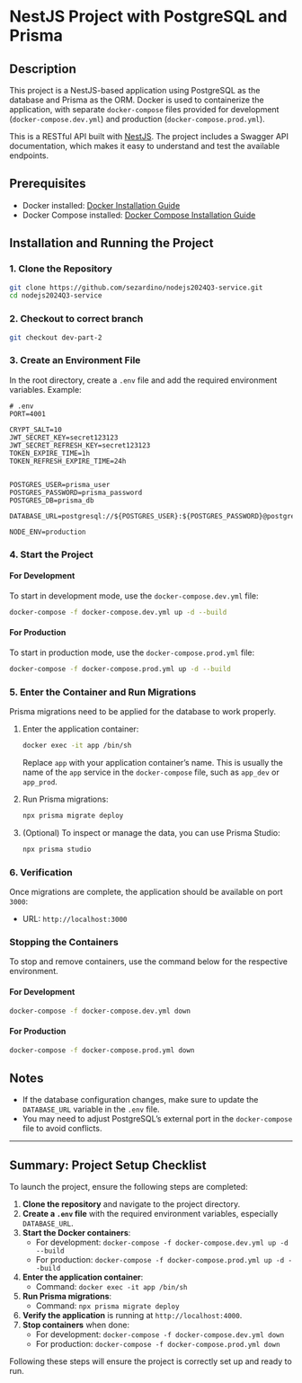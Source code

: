 # NestJS Project with PostgreSQL and Prisma

## Description

This project is a NestJS-based application using PostgreSQL as the database and Prisma as the ORM. Docker is used to containerize the application, with separate `docker-compose` files provided for development (`docker-compose.dev.yml`) and production (`docker-compose.prod.yml`).

This is a RESTful API built with [NestJS](https://nestjs.com/). The project includes a Swagger API documentation, which makes it easy to understand and test the available endpoints.

## Prerequisites

- Docker installed: [Docker Installation Guide](https://docs.docker.com/get-docker/)
- Docker Compose installed: [Docker Compose Installation Guide](https://docs.docker.com/compose/install/)

## Installation and Running the Project

### 1. Clone the Repository

```bash
git clone https://github.com/sezardino/nodejs2024Q3-service.git
cd nodejs2024Q3-service
```

### 2. Checkout to correct branch

```bash
git checkout dev-part-2
```

### 3. Create an Environment File

In the root directory, create a `.env` file and add the required environment variables. Example:

```dotenv
# .env
PORT=4001

CRYPT_SALT=10
JWT_SECRET_KEY=secret123123
JWT_SECRET_REFRESH_KEY=secret123123
TOKEN_EXPIRE_TIME=1h
TOKEN_REFRESH_EXPIRE_TIME=24h


POSTGRES_USER=prisma_user
POSTGRES_PASSWORD=prisma_password
POSTGRES_DB=prisma_db

DATABASE_URL=postgresql://${POSTGRES_USER}:${POSTGRES_PASSWORD}@postgres:5432/${POSTGRES_DB}

NODE_ENV=production
```

### 4. Start the Project

#### For Development

To start in development mode, use the `docker-compose.dev.yml` file:

```bash
docker-compose -f docker-compose.dev.yml up -d --build
```

#### For Production

To start in production mode, use the `docker-compose.prod.yml` file:

```bash
docker-compose -f docker-compose.prod.yml up -d --build
```

### 5. Enter the Container and Run Migrations

Prisma migrations need to be applied for the database to work properly.

1. Enter the application container:

   ```bash
   docker exec -it app /bin/sh
   ```

   Replace `app` with your application container’s name. This is usually the name of the `app` service in the `docker-compose` file, such as `app_dev` or `app_prod`.

2. Run Prisma migrations:

   ```bash
   npx prisma migrate deploy
   ```

3. (Optional) To inspect or manage the data, you can use Prisma Studio:

   ```bash
   npx prisma studio
   ```

### 6. Verification

Once migrations are complete, the application should be available on port `3000`:

- URL: `http://localhost:3000`

### Stopping the Containers

To stop and remove containers, use the command below for the respective environment.

#### For Development

```bash
docker-compose -f docker-compose.dev.yml down
```

#### For Production

```bash
docker-compose -f docker-compose.prod.yml down
```

## Notes

- If the database configuration changes, make sure to update the `DATABASE_URL` variable in the `.env` file.
- You may need to adjust PostgreSQL’s external port in the `docker-compose` file to avoid conflicts.

---

## Summary: Project Setup Checklist

To launch the project, ensure the following steps are completed:

1. **Clone the repository** and navigate to the project directory.
2. **Create a `.env` file** with the required environment variables, especially `DATABASE_URL`.
3. **Start the Docker containers**:
   - For development: `docker-compose -f docker-compose.dev.yml up -d --build`
   - For production: `docker-compose -f docker-compose.prod.yml up -d --build`
4. **Enter the application container**:
   - Command: `docker exec -it app /bin/sh`
5. **Run Prisma migrations**:
   - Command: `npx prisma migrate deploy`
6. **Verify the application** is running at `http://localhost:4000`.
7. **Stop containers** when done:
   - For development: `docker-compose -f docker-compose.dev.yml down`
   - For production: `docker-compose -f docker-compose.prod.yml down`

Following these steps will ensure the project is correctly set up and ready to run.
